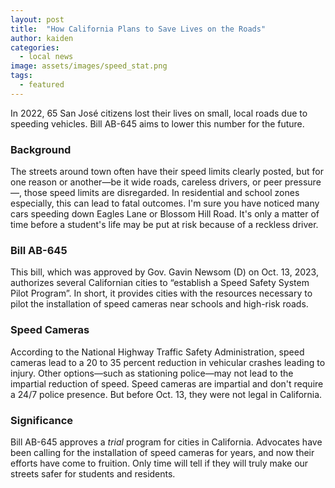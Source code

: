 ```yaml
---
layout: post
title:  "How California Plans to Save Lives on the Roads"
author: kaiden
categories:
  - local news
image: assets/images/speed_stat.png
tags:
  - featured
---
```

In 2022, 65 San José citizens lost their lives on small, local roads due to speeding vehicles. Bill AB-645 aims to lower this number for the future.

### Background

The streets around town often have their speed limits clearly posted, but for one reason or another—be it wide roads, careless drivers, or peer pressure—, those speed limits are disregarded. In residential and school zones especially, this can lead to fatal outcomes. I'm sure you have noticed many cars speeding down Eagles Lane or Blossom Hill Road. It's only a matter of time before a student's life may be put at risk because of a reckless driver.

### Bill AB-645

This bill, which was approved by Gov. Gavin Newsom (D) on Oct. 13, 2023, authorizes several Californian cities to “establish a Speed Safety System Pilot Program”. In short, it provides cities with the resources necessary to pilot the installation of speed cameras near schools and high-risk roads.

### Speed Cameras

According to the National Highway Traffic Safety Administration, speed cameras lead to a 20 to 35 percent reduction in vehicular crashes leading to injury. Other options—such as stationing police—may not lead to the impartial reduction of speed. Speed cameras are impartial and don't require a 24/7 police presence. But before Oct. 13, they were not legal in California.

### Significance

Bill AB-645 approves a _trial_ program for cities in California. Advocates have been calling for the installation of speed cameras for years, and now their efforts have come to fruition. Only time will tell if they will truly make our streets safer for students and residents.